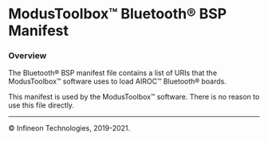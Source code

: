 # ModusToolbox&#8482; Bluetooth&#174; BSP Manifest

### Overview
The Bluetooth&#174; BSP manifest file contains a list of URIs that the ModusToolbox&#8482; software uses to load AIROC&#8482; Bluetooth&#174; boards.

This manifest is used by the ModusToolbox&#8482; software. There is no reason to use this file directly.

---
&#169; Infineon Technologies, 2019-2021.
